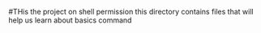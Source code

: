 #THis the project on shell permission
this directory contains files that will help us learn about basics command